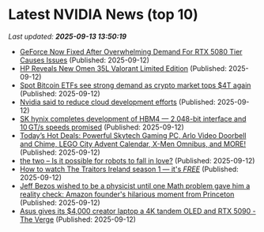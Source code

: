 # Latest NVIDIA News (top 10)
_Last updated: **2025-09-13 13:50:19**_

- [GeForce Now Fixed After Overwhelming Demand For RTX 5080 Tier Causes Issues](https://hothardware.com/news/geforce-now-fixed-overwhelming-demand-rtx-5080-tier) (Published: 2025-09-12)
- [HP Reveals New Omen 35L Valorant Limited Edition](https://bleedingcool.com/games/hp-reveals-new-omen-35l-valorant-limited-edition/) (Published: 2025-09-12)
- [Spot Bitcoin ETFs see strong demand as crypto market tops $4T again](https://cointelegraph.com/news/spot-bitcoin-etf-crypto-4-1-trillion-market-cap) (Published: 2025-09-12)
- [Nvidia said to reduce cloud development efforts](https://biztoc.com/x/32e45033960224b1) (Published: 2025-09-12)
- [SK hynix completes development of HBM4 — 2,048-bit interface and 10 GT/s speeds promised](https://www.tomshardware.com/pc-components/dram/sk-hynix-completes-development-of-hbm4-2-048-bit-interface-and-10-gt-s-speeds-promised) (Published: 2025-09-12)
- [Today’s Hot Deals: Powerful Skytech Gaming PC, Arlo Video Doorbell and Chime, LEGO City Advent Calendar, X-Men Omnibus, and MORE!](https://www.geeksaresexy.net/2025/09/12/todays-hot-deals-powerful-skytech-gaming-pc-arlo-video-doorbell-and-chime-lego-city-advent-calendar-x-men-omnibus-and-more/) (Published: 2025-09-12)
- [the two – Is it possible for robots to fall in love?](https://www.creativeapplications.net/member/the-two-is-it-possible-for-robots-to-fall-in-love/) (Published: 2025-09-12)
- [How to watch The Traitors Ireland season 1 — it's *FREE*](https://www.techradar.com/how-to-watch/tv-shows/traitors-ireland-season-1-free) (Published: 2025-09-12)
- [Jeff Bezos wished to be a physicist until one Math problem gave him a reality check: Amazon founder's hilarious moment from Princeton](https://economictimes.indiatimes.com/magazines/panache/jeff-bezos-wished-to-be-a-physicist-until-one-math-problem-gave-him-a-reality-check-amazon-founders-hilarious-moment-from-princeton/articleshow/123853286.cms) (Published: 2025-09-12)
- [Asus gives its $4,000 creator laptop a 4K tandem OLED and RTX 5090 - The Verge](https://slashdot.org/firehose.pl?op=view&amp;id=179184798) (Published: 2025-09-12)
